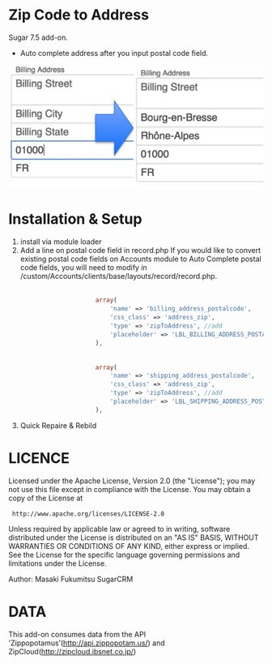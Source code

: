 Zip Code to Address
============

Sugar 7.5 add-on.
- Auto complete address after you input postal code field. 

![Image](/ziptoaddress.png)

Installation & Setup
============

1) install via module loader
2) Add a line on postal code field in record.php 
   If you would like to convert existing postal code fields on Accounts module to Auto Complete postal code fields,
   you will need to modify in /custom/Accounts/clients/base/layouts/record/record.php.
   

```php

                        array(
                            'name' => 'billing_address_postalcode',
                            'css_class' => 'address_zip',
                            'type' => 'zipToAddress', //add	
                            'placeholder' => 'LBL_BILLING_ADDRESS_POSTALCODE',
                        ),

```
```php

                        array(
                            'name' => 'shipping_address_postalcode',
                            'css_class' => 'address_zip',
                            'type' => 'zipToAddress', //add
                            'placeholder' => 'LBL_SHIPPING_ADDRESS_POSTALCODE',
                        ),
```
3) Quick Repaire & Rebild


LICENCE
============

Licensed under the Apache License, Version 2.0 (the "License");
you may not use this file except in compliance with the License.
You may obtain a copy of the License at
 
     http://www.apache.org/licenses/LICENSE-2.0
 
Unless required by applicable law or agreed to in writing, software
distributed under the License is distributed on an "AS IS" BASIS,
WITHOUT WARRANTIES OR CONDITIONS OF ANY KIND, either express or implied.
See the License for the specific language governing permissions and
limitations under the License.

Author: Masaki Fukumitsu SugarCRM


DATA
============
This add-on consumes data from the API 'Zippopotamus’(http://api.zippopotam.us/)
and ZipCloud(http://zipcloud.ibsnet.co.jp/)


